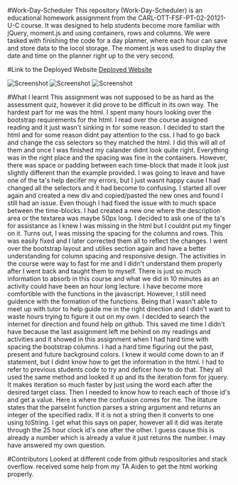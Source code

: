 #Work-Day-Scheduler
This repository (Work-Day-Scheduler) is an educational homework assignment from the CARL-OTT-FSF-PT-02-20121-U-C course. It was designed to help students become more familiar with jQuery, moment.js and using containers, rows and columns. We were tasked with finishing the code for a day planner, where each hour can save and store data to the locol storage. 
The moment.js was used to display the date and time on the planner right up to the very second. 

#Link to the Deployed Website <a href="https://nathanwichmann.github.io/Work-Day-Scheduler/.">Deployed Website</a> 

<img src="https://user-images.githubusercontent.com/77902368/112399036-dd180f00-8cdb-11eb-9bfc-9675ae7af81b.png" alt="Screenshot"> 
<img src="https://user-images.githubusercontent.com/77902368/112399087-f620c000-8cdb-11eb-84bc-f12aab13744c.png" alt="Screenshot">
<img src="https://user-images.githubusercontent.com/77902368/112399127-0afd5380-8cdc-11eb-8ac4-604d340ce99b.png" alt="Screenshot">

#What I learnt 
This assignment was not supposed to be as hard as the assessment quiz, however it did prove to be difficult in its own way. The hardest part for me was the html. I spent many hours looking over the bootstrap requirements for the html. I read over the course assigned reading and it just wasn't sinking in for some reason. I decided to start the html and for some reason didnt pay attention to the css. I had to go back and change the css selectors so they matched the html. I did this will all of them and once I was finished my calander didnt look quite right. Everything was in the right place and the spacing was fine in the containers. However, there was space or padding between each time-block that made it look just slightly different than the example provided. I was going to leave and have one of the ta's help decifer my errors, but I just wasnt happy cause I had changed all the selectors and it had become to confusing. 
I started all over again and created a new div and copied/pasted the new ones and found I still had an issue. Even though I had fixed the issue with to much space between the time-blocks. I had created a new one where the description area or the textarea was maybe 50px long. I decided to ask one of the ta's for assistance as I knew I was missing in the html but I couldnt put my finger on it. Turns out, I was missing the spacing for the columns and rows. This was easily fixed and I later corrected them all to reflect the changes. 
I went over the bootstrap layout and utilies section again and have a better understanding for column spacing and responsive design. The activities in the course were way to fast for me and I didn't understand them properly after I went back and taught them to myself. 
There is just so much information to absorb in this course and what we did in 10 minutes as an activity could have been an hour long lecture.
I have become more comfortible with the functions in the javascript. However, I still need guidence with the formation of the functions. Being that I wasn't able to meet up with tutor to help guide me in the right direction and I didn't want to waste hours trying to figure it out on my own. I decided to search the internet for direction and found help on github. This saved me time I didn't have because the last assignment left me behind on my readings and activities and it showed in this assignment when I had hard time with spacing the bootstrap columns. 
I had a hard time figuring out the past, present and future background colors. I knew it would come down to an if statement, but I didnt know how to get the information in the html. I had to refer to previous students code to try and deficer how to do that. They all used the same method and looked it up and its the iteration form for jquery. It makes iteration so much faster by just using the word each after the desired target class. Then I needed to know how to reach each of those id's and get a value. Here is where the confusion comes for me. The litature states that the parseInt function parses a string argument and returns an integer of the specified radix. If it is not a string then it converts to one using toString. I get what this says on paper, however all it did was iterate through the 25 hour clock id's one after the other. I guess cause this is already a number which is already a value it just returns the number. I may have answered my own question.

#Contributors
Looked at different code from github respositories and stack overflow. 
received some help from my TA Aiden to get the html working properly. 




